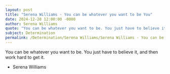 ```yaml
---
layout: post
title: "Serena Williams - You can be whatever you want to be You"
date: 2024-12-28 12:00:00 -0000
author: Serena Williams
quote: "You can be whatever you want to be. You just have to believe it, and then work hard to get it."
subject: Determination
permalink: /Determination/Serena Williams/Serena Williams - You can be whatever you want to be You
---
```


You can be whatever you want to be. You just have to believe it, and then work hard to get it.

- Serena Williams
